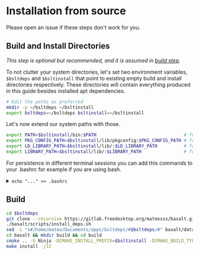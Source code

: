 # Installation from source

Please open an issue if these steps don't work for you.

## Build and Install Directories

*This step is optional but recommended, and it is assumed in [build step](#build).*

To not clutter your system directories, let's set two environment variables,
`$bsltdeps` and `$bsltinstall` that point to existing empty build and install
directories respectively. These directories will contain everything produced in
this guide besides installed apt dependencies.

```bash
# Edit the paths as preferred
mkdir -p ~/bsltdeps ~/bsltinstall
export bsltdeps=~/bsltdeps bsltinstall=~/bsltinstall
```

Let's now extend our system paths with those.

```bash
export PATH=$bsltinstall/bin:$PATH                                 # for finding basalt binary tools
export PKG_CONFIG_PATH=$bsltinstall/lib/pkgconfig:$PKG_CONFIG_PATH # for compile time pkg-config
export LD_LIBRARY_PATH=$bsltinstall/lib/:$LD_LIBRARY_PATH          # for runtime ld
export LIBRARY_PATH=$bsltinstall/lib/:$LIBRARY_PATH                # for compile time gcc
```

For persistence in different terminal sessions you can add this
commands to your .bashrc for example if you are using bash.
<details>
<summary><code>echo "..." >> .bashrc</code></summary>

```bash
echo "
export bsltdeps=~/bsltdeps
export bsltinstall=~/bsltinstall
export PATH=\$bsltinstall/bin:\$PATH                                 # for finding basalt binary tools
export PKG_CONFIG_PATH=\$bsltinstall/lib/pkgconfig:\$PKG_CONFIG_PATH # for compile time pkg-config
export LD_LIBRARY_PATH=\$bsltinstall/lib/:\$LD_LIBRARY_PATH          # for runtime ld
export LIBRARY_PATH=\$bsltinstall/lib/:\$LIBRARY_PATH                # for compile time gcc
" >> .bashrc
```

</details>

## Build

```bash
cd $bsltdeps
git clone --recursive https://gitlab.freedesktop.org/mateosss/basalt.git
./basalt/scripts/install_deps.sh
sed -i "s#/home/mateo/Documents/apps/bsltdeps/#$bsltdeps/#" basalt/data/monado/*.toml
cd basalt && mkdir build && cd build
cmake .. -G Ninja -DCMAKE_INSTALL_PREFIX=$bsltinstall -DCMAKE_BUILD_TYPE=RelWithDebInfo -DBASALT_BUILD_SHARED_LIBRARY_ONLY=on
make install -j12
```
